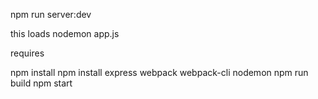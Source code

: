 npm run server:dev

this loads nodemon app.js

requires

npm install
npm install express webpack webpack-cli nodemon
npm run build
npm start
